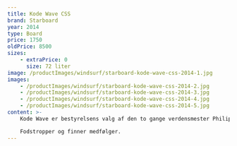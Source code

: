 ```yaml
---
title: Kode Wave CSS
brand: Starboard
year: 2014
type: Board
price: 1750
oldPrice: 8500
sizes:
    - extraPrice: 0
      size: 72 liter
image: /productImages/windsurf/starboard-kode-wave-css-2014-1.jpg
images:
    - /productImages/windsurf/starboard-kode-wave-css-2014-2.jpg
    - /productImages/windsurf/starboard-kode-wave-css-2014-3.jpg
    - /productImages/windsurf/starboard-kode-wave-css-2014-4.jpg
    - /productImages/windsurf/starboard-kode-wave-css-2014-5.jpg
content: >-
    Kode Wave er bestyrelsens valg af den to gange verdensmester Philip Koster. Det er hurtigt at komme på flyet med en bemærkelsesværdig tophastighed for at tage hop ind i stratosfæren. Kode Waves er Philip Kosters hurtige 'næste generation' signatur-bølgeplader i luften.

    Fodstropper og finner medfølger.
---
```

